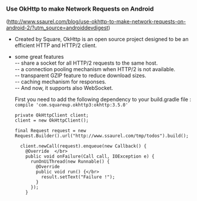### Use OkHttp to make Network Requests on Android
(http://www.ssaurel.com/blog/use-okhttp-to-make-network-requests-on-android-2/?utm_source=androiddevdigest)

- Created by Square, OkHttp is an open source project designed to be an efficient HTTP and HTTP/2 client.
- some great features   
  -- share a socket for all HTTP/2 requests to the same host.  
  -- a connection pooling mechanism when HTTP/2 is not available.  
  -- transparent GZIP feature to reduce download sizes.  
  -- caching mechanism for responses.  
  --  And now, it supports also WebSocket.
  
  First you need to add the following dependency to your build.gradle file :  
  ``
  compile 'com.squareup.okhttp3:okhttp:3.5.0'
  ``  
  
  ``
  private OkHttpClient client;
  ``  
  ``
  client = new OkHttpClient();
  ``  
  
  
  ``
  final Request request = new Request.Builder().url("http://www.ssaurel.com/tmp/todos").build();
  ``  
  
  ````
    client.newCall(request).enqueue(new Callback() { 
      @Override  </br>
      public void onFailure(Call call, IOException e) {  
        runOnUiThread(new Runnable() { 
          @Override  
          public void run() {</br>  
            result.setText("Failure !"); 
          }  
        });  
      }
   
  
